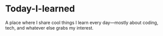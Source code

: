 # Today-I-learned
A place where I share cool things I learn every day—mostly about coding, tech, and whatever else grabs my interest.
